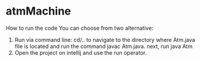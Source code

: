 # atmMachine
How to run the code
You can choose from two alternative:
  1. Run via command line:
    cd/.. to navigate to the directory where Atm.java file is located and 
    run the command javac Atm.java.
    next, run java Atm
  2. Open the project on intellij and use the run operator.

